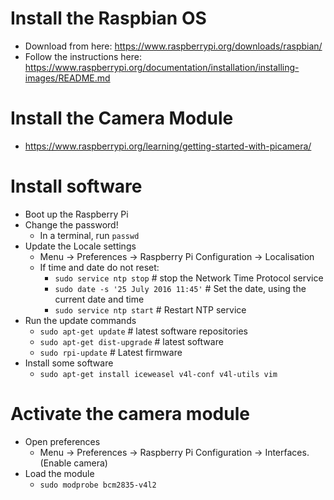# Install the Raspbian OS

- Download from here: https://www.raspberrypi.org/downloads/raspbian/
- Follow the instructions here: https://www.raspberrypi.org/documentation/installation/installing-images/README.md


# Install the Camera Module

- https://www.raspberrypi.org/learning/getting-started-with-picamera/


# Install software

- Boot up the Raspberry Pi
- Change the password!
  - In a terminal, run `passwd`
- Update the Locale settings
  - Menu -> Preferences -> Raspberry Pi Configuration -> Localisation
  - If time and date do not reset:
    - `sudo service ntp stop` # stop the Network Time Protocol service
    - `sudo date -s '25 July 2016 11:45'` # Set the date, using the current date
      and time
    - `sudo service ntp start` # Restart NTP service
- Run the update commands
  - `sudo apt-get update` # latest software repositories
  - `sudo apt-get dist-upgrade` # latest software
  - `sudo rpi-update` # Latest firmware
- Install some software
  - `sudo apt-get install iceweasel v4l-conf v4l-utils vim`


# Activate the camera module

- Open preferences
  - Menu -> Preferences -> Raspberry Pi Configuration -> Interfaces. (Enable
    camera)
- Load the module
  - `sudo modprobe bcm2835-v4l2`

